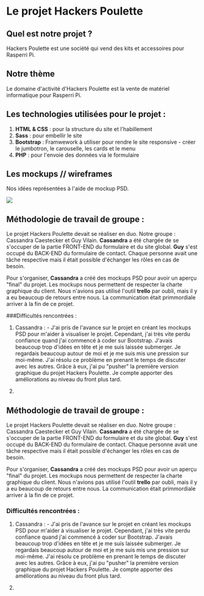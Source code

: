 # Le projet Hackers Poulette

## Quel est notre projet ?

Hackers Poulette est une société qui vend des kits et accessoires pour Rasperri Pi.

## Notre thème

Le domaine d'activité d'Hackers Poulette est la vente de matériel informatique pour Rasperri Pi.

## Les technologies utilisées pour le projet :

1. **HTML & CSS** : pour la structure du site et l'habillement
2. **Sass**  : pour embellir le site
3. **Bootstrap** : Framwework à utiliser pour rendre le site responsive - créer le jumbotron, le carouselle, les cards et le menu
4. **PHP** : pour l'envoie des données via le formulaire

## Les mockups // wireframes

Nos idées représentées à l'aide de mockup PSD.

<img src= "https://aftercoaching.be/wp-content/uploads/2019/04/mockup2.png" />

## Méthodologie de travail de groupe :

Le projet Hackers Poulette devait se réaliser en duo. Notre groupe : Cassandra Caestecker et Guy Vilain.
**Cassandra** a été chargée de se s'occuper de la partie FRONT-END du formulaire et du site global.
**Guy** s'est occupé du BACK-END du formulaire de contact.
Chaque personne avait une tâche respective mais il était possible d'échanger les rôles en cas de besoin.

Pour s'organiser, **Cassandra** a créé des mockups PSD pour avoir un aperçu "final" du projet. Les mockups nous permettent de respecter la charte graphique du client. Nous n'avions pas utilisé l'outil **trello** par oubli, mais il y a eu beaucoup de retours entre nous. La communication était primmordiale arriver à la fin de ce projet.

###Difficultés rencontrées :

1. Cassandra : - J'ai pris de l'avance sur le projet en créant les mockups PSD pour m'aider à visualiser le projet. Cependant, j'ai très vite perdu confiance quand j'ai commencé à coder sur Bootstrap. J'avais beaucoup trop d'idées en tête et je me suis laissée submerger. Je regardais beaucoup autour de moi et je me suis mis une pression sur moi-même. J'ai résolu ce problème en prenant le temps de discuter avec les autres. Grâce à eux, j'ai pu "pusher" la première version graphique du projet Hackers Poulette. Je compte apporter des améliorations au niveau du front plus tard.

2. 


## Méthodologie de travail de groupe :

Le projet Hackers Poulette devait se réaliser en duo. Notre groupe : Cassandra Caestecker et Guy Vilain.
**Cassandra** a été chargée de se s'occuper de la partie FRONT-END du formulaire et du site global.
**Guy** s'est occupé du BACK-END du formulaire de contact.
Chaque personne avait une tâche respective mais il était possible d'échanger les rôles en cas de besoin.

Pour s'organiser, **Cassandra** a créé des mockups PSD pour avoir un aperçu "final" du projet. Les mockups nous permettent de respecter la charte graphique du client. Nous n'avions pas utilisé l'outil **trello** par oubli, mais il y a eu beaucoup de retours entre nous. La communication était primmordiale arriver à la fin de ce projet.

### Difficultés rencontrées :

1. Cassandra : - J'ai pris de l'avance sur le projet en créant les mockups PSD pour m'aider à visualiser le projet. Cependant, j'ai très vite perdu confiance quand j'ai commencé à coder sur Bootstrap. J'avais beaucoup trop d'idées en tête et je me suis laissée submerger. Je regardais beaucoup autour de moi et je me suis mis une pression sur moi-même. J'ai résolu ce problème en prenant le temps de discuter avec les autres. Grâce à eux, j'ai pu "pusher" la première version graphique du projet Hackers Poulette. Je compte apporter des améliorations au niveau du front plus tard.

2. 
